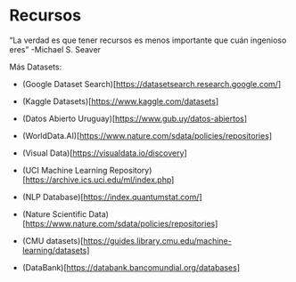 # Recursos

“La verdad es que tener recursos es menos importante que cuán ingenioso eres”
-Michael S. Seaver

Más Datasets:

- (Google Dataset Search)[https://datasetsearch.research.google.com/]

- (Kaggle Datasets)[https://www.kaggle.com/datasets]

- (Datos Abierto Uruguay)[https://www.gub.uy/datos-abiertos]

- (WorldData.AI)[https://www.nature.com/sdata/policies/repositories]

- (Visual Data)[https://visualdata.io/discovery]

- (UCI Machine Learning Repository)[https://archive.ics.uci.edu/ml/index.php]

- (NLP Database)[https://index.quantumstat.com/]

- (Nature Scientific Data)[https://www.nature.com/sdata/policies/repositories]

- (CMU datasets)[https://guides.library.cmu.edu/machine-learning/datasets]

- (DataBank)[https://databank.bancomundial.org/databases]